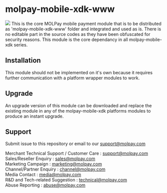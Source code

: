 <!--
# license: Copyright © 2011-2016 MOLPay Sdn Bhd. All Rights Reserved. 
-->

# molpay-mobile-xdk-www
<img src="https://user-images.githubusercontent.com/38641542/39343397-35c06f98-4a0f-11e8-920b-a28ccf483338.jpg">
This is the core MOLPay mobile payment module that is to be distributed as 'molpay-mobile-xdk-www' folder
and integrated and used as is. There is no editable part in the source codes as they have been obfuscated
for security reasons. This module is the core dependancy in all molpay-mobile-xdk series.

## Installation

This module should not be implemented on it's own because it requires further communication with a platform
wrapper modules to work.

## Upgrade

An upgrade version of this module can be downloaded and replace the existing module in any of the molpay-mobile-xdk
platforms modules to produce an instant upgrade.

## Support

Submit issue to this repository or email to our support@molpay.com

Merchant Technical Support / Customer Care : support@molpay.com<br>
Sales/Reseller Enquiry : sales@molpay.com<br>
Marketing Campaign : marketing@molpay.com<br>
Channel/Partner Enquiry : channel@molpay.com<br>
Media Contact : media@molpay.com<br>
R&D and Tech-related Suggestion : technical@molpay.com<br>
Abuse Reporting : abuse@molpay.com
